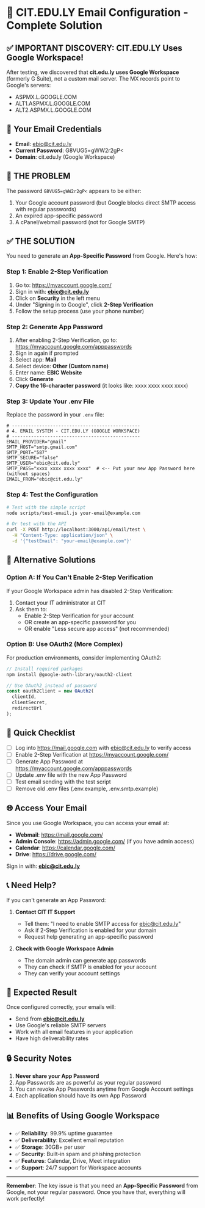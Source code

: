 # 🎯 CIT.EDU.LY Email Configuration - Complete Solution

## ✅ IMPORTANT DISCOVERY: CIT.EDU.LY Uses Google Workspace!

After testing, we discovered that **cit.edu.ly uses Google Workspace** (formerly G Suite), not a custom mail server. The MX records point to Google's servers:
- ASPMX.L.GOOGLE.COM
- ALT1.ASPMX.L.GOOGLE.COM
- ALT2.ASPMX.L.GOOGLE.COM

## 📧 Your Email Credentials

- **Email**: ebic@cit.edu.ly
- **Current Password**: G8VUG5=gWW2r2gP<
- **Domain**: cit.edu.ly (Google Workspace)

## 🔴 THE PROBLEM

The password `G8VUG5=gWW2r2gP<` appears to be either:
1. Your Google account password (but Google blocks direct SMTP access with regular passwords)
2. An expired app-specific password
3. A cPanel/webmail password (not for Google SMTP)

## ✅ THE SOLUTION

You need to generate an **App-Specific Password** from Google. Here's how:

### Step 1: Enable 2-Step Verification

1. Go to: https://myaccount.google.com/
2. Sign in with: **ebic@cit.edu.ly**
3. Click on **Security** in the left menu
4. Under "Signing in to Google", click **2-Step Verification**
5. Follow the setup process (use your phone number)

### Step 2: Generate App Password

1. After enabling 2-Step Verification, go to: https://myaccount.google.com/apppasswords
2. Sign in again if prompted
3. Select app: **Mail**
4. Select device: **Other (Custom name)**
5. Enter name: **EBIC Website**
6. Click **Generate**
7. **Copy the 16-character password** (it looks like: xxxx xxxx xxxx xxxx)

### Step 3: Update Your .env File

Replace the password in your `.env` file:

```env
# -----------------------------------------------
# 4. EMAIL SYSTEM - CIT.EDU.LY (GOOGLE WORKSPACE)
# -----------------------------------------------
EMAIL_PROVIDER="gmail"
SMTP_HOST="smtp.gmail.com"
SMTP_PORT="587"
SMTP_SECURE="false"
SMTP_USER="ebic@cit.edu.ly"
SMTP_PASS="xxxx xxxx xxxx xxxx"  # <-- Put your new App Password here (without spaces)
EMAIL_FROM="ebic@cit.edu.ly"
```

### Step 4: Test the Configuration

```bash
# Test with the simple script
node scripts/test-email.js your-email@example.com

# Or test with the API
curl -X POST http://localhost:3000/api/email/test \
  -H "Content-Type: application/json" \
  -d '{"testEmail": "your-email@example.com"}'
```

## 🔧 Alternative Solutions

### Option A: If You Can't Enable 2-Step Verification

If your Google Workspace admin has disabled 2-Step Verification:

1. Contact your IT administrator at CIT
2. Ask them to:
   - Enable 2-Step Verification for your account
   - OR create an app-specific password for you
   - OR enable "Less secure app access" (not recommended)

### Option B: Use OAuth2 (More Complex)

For production environments, consider implementing OAuth2:

```javascript
// Install required packages
npm install @google-auth-library/oauth2-client

// Use OAuth2 instead of password
const oauth2Client = new OAuth2(
  clientId,
  clientSecret,
  redirectUrl
);
```

## 📝 Quick Checklist

- [ ] Log into https://mail.google.com with ebic@cit.edu.ly to verify access
- [ ] Enable 2-Step Verification at https://myaccount.google.com/
- [ ] Generate App Password at https://myaccount.google.com/apppasswords
- [ ] Update .env file with the new App Password
- [ ] Test email sending with the test script
- [ ] Remove old .env files (.env.example, .env.smtp.example)

## 🌐 Access Your Email

Since you use Google Workspace, you can access your email at:

- **Webmail**: https://mail.google.com/
- **Admin Console**: https://admin.google.com/ (if you have admin access)
- **Calendar**: https://calendar.google.com/
- **Drive**: https://drive.google.com/

Sign in with: **ebic@cit.edu.ly**

## 📞 Need Help?

If you can't generate an App Password:

1. **Contact CIT IT Support**
   - Tell them: "I need to enable SMTP access for ebic@cit.edu.ly"
   - Ask if 2-Step Verification is enabled for your domain
   - Request help generating an app-specific password

2. **Check with Google Workspace Admin**
   - The domain admin can generate app passwords
   - They can check if SMTP is enabled for your account
   - They can verify your account settings

## 🎉 Expected Result

Once configured correctly, your emails will:
- Send from **ebic@cit.edu.ly**
- Use Google's reliable SMTP servers
- Work with all email features in your application
- Have high deliverability rates

## 🔒 Security Notes

1. **Never share your App Password**
2. App Passwords are as powerful as your regular password
3. You can revoke App Passwords anytime from Google Account settings
4. Each application should have its own App Password

## 📊 Benefits of Using Google Workspace

- ✅ **Reliability**: 99.9% uptime guarantee
- ✅ **Deliverability**: Excellent email reputation
- ✅ **Storage**: 30GB+ per user
- ✅ **Security**: Built-in spam and phishing protection
- ✅ **Features**: Calendar, Drive, Meet integration
- ✅ **Support**: 24/7 support for Workspace accounts

---

**Remember**: The key issue is that you need an **App-Specific Password** from Google, not your regular password. Once you have that, everything will work perfectly!
